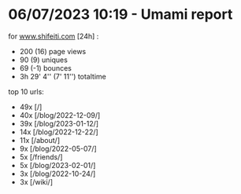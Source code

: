 # 06/07/2023 10:19 - Umami report
for www.shifeiti.com [24h] :

 - 200 (16) page views
 - 90 (9) uniques
 - 69 (-1) bounces
 - 3h 29' 4'' (7' 11'') totaltime


top 10 urls:
 - 49x [/]
 - 40x [/blog/2022-12-09/]
 - 39x [/blog/2023-01-12/]
 - 14x [/blog/2022-12-22/]
 - 11x [/about/]
 - 9x [/blog/2022-05-07/]
 - 5x [/friends/]
 - 5x [/blog/2023-02-01/]
 - 3x [/blog/2022-10-24/]
 - 3x [/wiki/]


